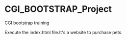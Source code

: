 # CGI_BOOTSTRAP_Project
CGI bootstrap training

Execute the index.html file.It's a website to purchase pets.
